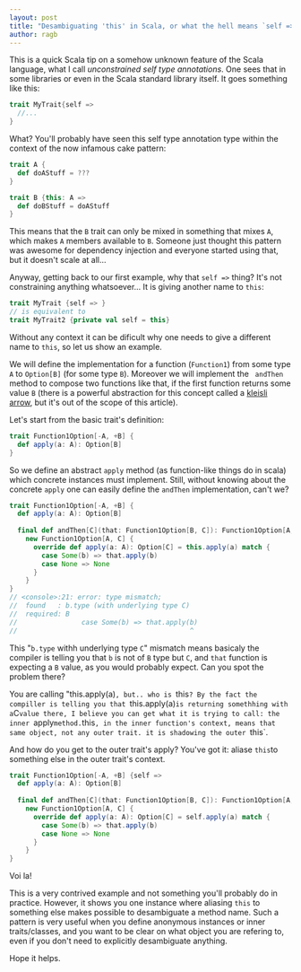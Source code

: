 ```yaml
---
layout: post
title: "Desambiguating 'this' in Scala, or what the hell means `self =>`?"
author: ragb
---
```


This is a quick Scala tip on a somehow unknown feature of the Scala language, what I call _unconstrained self type annotations_. One sees that in some libraries or even in the Scala standard library itself.
It goes something like this:

```scala
trait MyTrait{self =>
  //...
}
```


What? You'll probably have seen this self type annotation type within the context of the now infamous cake pattern:

```scala
trait A {
  def doAStuff = ???
}

trait B {this: A =>
  def doBStuff = doAStuff
}
```

This means that the `B` trait can only be mixed in something that mixes `A`, which makes `A` members available to `B`.
Someone just thought this pattern was awesome for dependency injection and everyone started using that, but it doesn't scale at all...

Anyway, getting back to our first example, why that `self =>`
 thing? It's not constraining anything whatsoever... It is giving another name to `this`:
 
```scala
trait MyTrait {self => }
// is equivalent to
trait MyTrait2 {private val self = this}

```

Without any context it can be dificult why one needs to give a different name to `this`, so let us show an example.

We will define the implementation for a function (`Function1`) from some type `A` to `Option[B]` (for some type `B`). Moreover we will implement the `
andThen` method to compose two functions like that, if the first function returns some value `B`
(there is a powerful abstraction for this concept called a [kleisli arrow][kleisli], but it's out of the scope of this article).

Let's start from the basic trait's definition:

```scala
trait Function1Option[-A, +B] {
  def apply(a: A): Option[B]
}
```

So we define an abstract `apply` method (as function-like things do in scala) which concrete instances must implement. Still, without knowing about the concrete `apply`
one can easily define the `andThen` implementation, can't we?
 
```scala
trait Function1Option[-A, +B] {
  def apply(a: A): Option[B]
  
  final def andThen[C](that: Function1Option[B, C]): Function1Option[A, C] =
    new Function1Option[A, C] {
      override def apply(a: A): Option[C] = this.apply(a) match {
        case Some(b) => that.apply(b)
        case None => None
      }
    }
}
// <console>:21: error: type mismatch;
//  found   : b.type (with underlying type C)
//  required: B
//                case Some(b) => that.apply(b)
//                                           ^
```
 
This "`b.type` withh underlying type `C`" mismatch means basicaly the compiler is telling you that `b` is not of `B` type but `C`, and `that` function is expecting a `B` value, as you would probably expect.
Can you spot the problem there?

You are calling "this.apply(a)`, but.. who is `this`? By the fact the compiller is telling you that `this.apply(a)` is returning somethhing with a `C`value there, I believe you can get what it is trying to call: the inner `apply` method. `this`, in the inner function's context, means that same object, not any outer trait. it is shadowing the outer `this`.

And how do you get to the outer trait's apply?
You've got it: aliase `this`to something else in the outer trait's context.
 
```scala
trait Function1Option[-A, +B] {self =>
  def apply(a: A): Option[B]
  
  final def andThen[C](that: Function1Option[B, C]): Function1Option[A, C] =
    new Function1Option[A, C] {
      override def apply(a: A): Option[C] = self.apply(a) match {
        case Some(b) => that.apply(b)
        case None => None
      }
    }
}
```
 
Voi la!
 
This is a very contrived example and not something you'll probably do in practice. However, it shows you one instance where aliasing `this` to something else makes possible to desambiguate a method name.
Such a pattern is very useful when you define anonymous instances or inner traits/classes, and you want to be clear on what object you are refering to, even if you don't need to explicitly desambiguate anything.
 
Hope it helps.
 
[kleisli]: https://typelevel.org/cats/datatypes/kleisli.html
